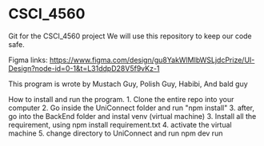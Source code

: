 # CSCI_4560
Git for the CSCI_4560 project
We will use this repository to keep our code safe. 

Figma links:
https://www.figma.com/design/gu8YakWlMIbWSLjdcPrize/UI-Design?node-id=0-1&t=L31ddpD28V5f9vKz-1

This program is wrote by Mustach Guy, Polish Guy, Habibi, And bald guy

How to install and run the program.
    1. Clone the entire repo into your computer
    2. Go inside the UniConnect folder and run "npm install"
    3. after, go into the BackEnd folder and instal venv (virtual machine)
    3. Install all the requirement, using npm install requirement.txt
    4. activate the virtual machine
    5. change directory to UniConnect and run npm dev run
